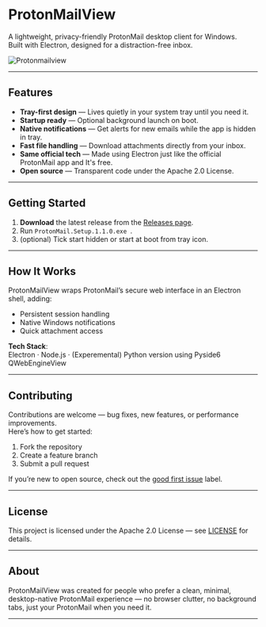 # ProtonMailView

A lightweight, privacy-friendly ProtonMail desktop client for Windows.  
Built with Electron, designed for a distraction-free inbox.

![Protonmailview](https://github.com/7gxycn08/ProtonMailView/assets/121936658/20e371c8-fc2c-44af-8940-feb5c84433bc)

---

## Features

- **Tray-first design** — Lives quietly in your system tray until you need it.  
- **Startup ready** — Optional background launch on boot.  
- **Native notifications** — Get alerts for new emails while the app is hidden in tray.  
- **Fast file handling** — Download attachments directly from your inbox.  
- **Same official tech** — Made using Electron just like the official ProtonMail app and It's free.  
- **Open source** — Transparent code under the Apache 2.0 License.

---

## Getting Started

1. **Download** the latest release from the [Releases page](https://github.com/7gxycn08/ProtonMailView/releases).  
2. Run `ProtonMail.Setup.1.1.0.exe `.  
3. (optional) Tick start hidden or start at boot from tray icon.  

---

## How It Works

ProtonMailView wraps ProtonMail’s secure web interface in an Electron shell, adding:
- Persistent session handling  
- Native Windows notifications  
- Quick attachment access  

**Tech Stack**:  
Electron · Node.js · (Experemental) Python version using Pyside6 QWebEngineView

---

## Contributing

Contributions are welcome — bug fixes, new features, or performance improvements.  
Here’s how to get started:
1. Fork the repository  
2. Create a feature branch  
3. Submit a pull request  

If you’re new to open source, check out the [good first issue](https://github.com/7gxycn08/ProtonMailView/issues?q=is%3Aissue+is%3Aopen+label%3A%22good+first+issue%22) label.

---

## License

This project is licensed under the Apache 2.0 License — see [LICENSE](LICENSE) for details.

---

## About

ProtonMailView was created for people who prefer a clean, minimal, desktop-native ProtonMail experience — no browser clutter, no background tabs, just your ProtonMail when you need it.

---
